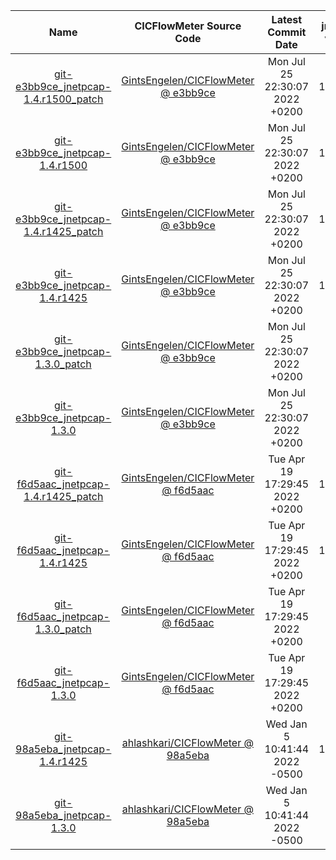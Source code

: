 |                                                                 Name                                                                 |                                                      CICFlowMeter Source Code                                                     |       Latest Commit Date       | jnetpcap version |                                                 With Patch                                                |
|:------------------------------------------------------------------------------------------------------------------------------------:|:---------------------------------------------------------------------------------------------------------------------------------:|:------------------------------:|:----------------:|:---------------------------------------------------------------------------------------------------------:|
| [git-e3bb9ce_jnetpcap-1.4.r1500_patch](https://github.com/a962702/Senior_Project/tree/main/csv/git-e3bb9ce_jnetpcap-1.4.r1500_patch) | [GintsEngelen/CICFlowMeter @ e3bb9ce](https://github.com/GintsEngelen/CICFlowMeter/tree/e3bb9ce18d349ffb274d3bea05bf80f37eabec46) | Mon Jul 25 22:30:07 2022 +0200 |     1.4.r1500    | [Yes](https://github.com/a962702/Senior_Project/tree/main/csv/git-e3bb9ce_jnetpcap-1.4.r1500_patch/patch) |
|       [git-e3bb9ce_jnetpcap-1.4.r1500](https://github.com/a962702/Senior_Project/tree/main/csv/git-e3bb9ce_jnetpcap-1.4.r1500)       | [GintsEngelen/CICFlowMeter @ e3bb9ce](https://github.com/GintsEngelen/CICFlowMeter/tree/e3bb9ce18d349ffb274d3bea05bf80f37eabec46) | Mon Jul 25 22:30:07 2022 +0200 |     1.4.r1500    |                                                     No                                                    |
| [git-e3bb9ce_jnetpcap-1.4.r1425_patch](https://github.com/a962702/Senior_Project/tree/main/csv/git-e3bb9ce_jnetpcap-1.4.r1425_patch) | [GintsEngelen/CICFlowMeter @ e3bb9ce](https://github.com/GintsEngelen/CICFlowMeter/tree/e3bb9ce18d349ffb274d3bea05bf80f37eabec46) | Mon Jul 25 22:30:07 2022 +0200 |     1.4.r1425    | [Yes](https://github.com/a962702/Senior_Project/tree/main/csv/git-e3bb9ce_jnetpcap-1.4.r1425_patch/patch) |
|       [git-e3bb9ce_jnetpcap-1.4.r1425](https://github.com/a962702/Senior_Project/tree/main/csv/git-e3bb9ce_jnetpcap-1.4.r1425)       | [GintsEngelen/CICFlowMeter @ e3bb9ce](https://github.com/GintsEngelen/CICFlowMeter/tree/e3bb9ce18d349ffb274d3bea05bf80f37eabec46) | Mon Jul 25 22:30:07 2022 +0200 |     1.4.r1425    |                                                     No                                                    |
|     [git-e3bb9ce_jnetpcap-1.3.0_patch](https://github.com/a962702/Senior_Project/tree/main/csv/git-e3bb9ce_jnetpcap-1.3.0_patch)     | [GintsEngelen/CICFlowMeter @ e3bb9ce](https://github.com/GintsEngelen/CICFlowMeter/tree/e3bb9ce18d349ffb274d3bea05bf80f37eabec46) | Mon Jul 25 22:30:07 2022 +0200 |       1.3.0      |   [Yes](https://github.com/a962702/Senior_Project/tree/main/csv/git-e3bb9ce_jnetpcap-1.3.0_patch/patch)   |
|           [git-e3bb9ce_jnetpcap-1.3.0](https://github.com/a962702/Senior_Project/tree/main/csv/git-e3bb9ce_jnetpcap-1.3.0)           | [GintsEngelen/CICFlowMeter @ e3bb9ce](https://github.com/GintsEngelen/CICFlowMeter/tree/e3bb9ce18d349ffb274d3bea05bf80f37eabec46) | Mon Jul 25 22:30:07 2022 +0200 |       1.3.0      |                                                     No                                                    |
| [git-f6d5aac_jnetpcap-1.4.r1425_patch](https://github.com/a962702/Senior_Project/tree/main/csv/git-f6d5aac_jnetpcap-1.4.r1425_patch) | [GintsEngelen/CICFlowMeter @ f6d5aac](https://github.com/GintsEngelen/CICFlowMeter/tree/f6d5aace43d9e0783839034e43c969df49e5c7b2) | Tue Apr 19 17:29:45 2022 +0200 |     1.4.r1425    | [Yes](https://github.com/a962702/Senior_Project/tree/main/csv/git-f6d5aac_jnetpcap-1.4.r1425_patch/patch) |
|       [git-f6d5aac_jnetpcap-1.4.r1425](https://github.com/a962702/Senior_Project/tree/main/csv/git-f6d5aac_jnetpcap-1.4.r1425)       | [GintsEngelen/CICFlowMeter @ f6d5aac](https://github.com/GintsEngelen/CICFlowMeter/tree/f6d5aace43d9e0783839034e43c969df49e5c7b2) | Tue Apr 19 17:29:45 2022 +0200 |     1.4.r1425    |                                                     No                                                    |
|     [git-f6d5aac_jnetpcap-1.3.0_patch](https://github.com/a962702/Senior_Project/tree/main/csv/git-f6d5aac_jnetpcap-1.3.0_patch)     | [GintsEngelen/CICFlowMeter @ f6d5aac](https://github.com/GintsEngelen/CICFlowMeter/tree/f6d5aace43d9e0783839034e43c969df49e5c7b2) | Tue Apr 19 17:29:45 2022 +0200 |       1.3.0      |   [Yes](https://github.com/a962702/Senior_Project/tree/main/csv/git-f6d5aac_jnetpcap-1.3.0_patch/patch)   |
|           [git-f6d5aac_jnetpcap-1.3.0](https://github.com/a962702/Senior_Project/tree/main/csv/git-f6d5aac_jnetpcap-1.3.0)           | [GintsEngelen/CICFlowMeter @ f6d5aac](https://github.com/GintsEngelen/CICFlowMeter/tree/f6d5aace43d9e0783839034e43c969df49e5c7b2) | Tue Apr 19 17:29:45 2022 +0200 |       1.3.0      |                                                     No                                                    |
|       [git-98a5eba_jnetpcap-1.4.r1425](https://github.com/a962702/Senior_Project/tree/main/csv/git-98a5eba_jnetpcap-1.4.r1425)       |   [ahlashkari/CICFlowMeter @ 98a5eba](https://github.com/ahlashkari/CICFlowMeter/tree/98a5ebad0df579cc8b43eedd3421b3ae87699901)   |  Wed Jan 5 10:41:44 2022 -0500 |     1.4.r1425    |                                                     No                                                    |
|           [git-98a5eba_jnetpcap-1.3.0](https://github.com/a962702/Senior_Project/tree/main/csv/git-98a5eba_jnetpcap-1.3.0)           |   [ahlashkari/CICFlowMeter @ 98a5eba](https://github.com/ahlashkari/CICFlowMeter/tree/98a5ebad0df579cc8b43eedd3421b3ae87699901)   |  Wed Jan 5 10:41:44 2022 -0500 |       1.3.0      |                                                     No                                                    |